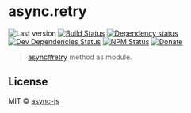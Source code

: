 # async.retry

![Last version](https://img.shields.io/github/tag/async-js/retry.svg?style=flat-square)
[![Build Status](http://img.shields.io/travis/async-js/retry/master.svg?style=flat-square)](https://travis-ci.org/async-js/retry)
[![Dependency status](http://img.shields.io/david/async-js/retry.svg?style=flat-square)](https://david-dm.org/async-js/retry)
[![Dev Dependencies Status](http://img.shields.io/david/dev/async-js/retry.svg?style=flat-square)](https://david-dm.org/async-js/retry#info=devDependencies)
[![NPM Status](http://img.shields.io/npm/dm/retry.svg?style=flat-square)](https://www.npmjs.org/package/retry)
[![Donate](https://img.shields.io/badge/donate-paypal-blue.svg?style=flat-square)](https://paypal.me/kikobeats)

> [async#retry](https://github.com/async-js/async#retry) method as module.

## License

MIT © [async-js](https://github.com/async-js)
